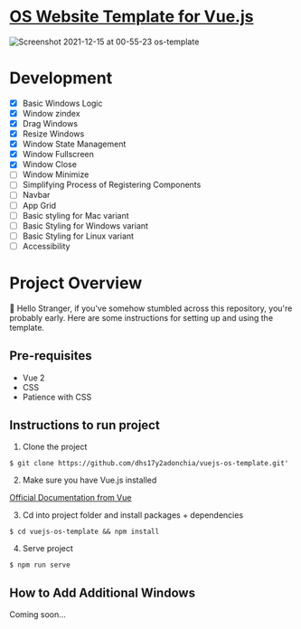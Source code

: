 # [OS Website Template for Vue.js](https://thirsty-wright-cae0f8.netlify.app/)
![Screenshot 2021-12-15 at 00-55-23 os-template](https://user-images.githubusercontent.com/24926784/146043459-86f131c3-6b26-40fd-8e33-483a4bfe6622.png)

# Development
- [x] Basic Windows Logic
- [x] Window zindex
- [x] Drag Windows
- [x] Resize Windows
- [x] Window State Management
- [x] Window Fullscreen
- [x] Window Close
- [ ] Window Minimize
- [ ] Simplifying Process of Registering Components
- [ ] Navbar
- [ ] App Grid
- [ ] Basic styling for Mac variant
- [ ] Basic Styling for Windows variant
- [ ] Basic Styling for Linux variant
- [ ] Accessibility

# Project Overview
👋 Hello Stranger, if you've somehow stumbled across this repository, you're probably early. Here are some instructions for setting up and using the template.

## Pre-requisites
- Vue 2 
- CSS 
- Patience with CSS

## Instructions to run project

1. Clone the project

```
$ git clone https://github.com/dhs17y2adonchia/vuejs-os-template.git'
```


2. Make sure you have Vue.js installed 

[Official Documentation from Vue](https://vuejs.org/v2/guide/installation.html)


3. Cd into project folder and install packages + dependencies


```
$ cd vuejs-os-template && npm install
```

4. Serve project

```
$ npm run serve
```

## How to Add Additional Windows 

Coming soon...
